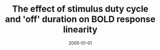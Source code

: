---
title: "The effect of stimulus duty cycle and 'off' duration on BOLD response linearity"
date: 2005-01-01
authors_string: R. Birn, Peter Bandettini
authors:
   - R. Birn
   - Peter Bandettini
author_ids:
   - rasmus_birn
   - peter_bandettini
journal: 'NeuroImage'
volume: 27
issue: 
pages: 82
book_title: ''
publisher: ''
abstract: ""
project_id: 
paper_url: 
doi: 
data_loc: ''
code_loc: ''
file: '/assets/publications//assets/publications/'
file_name: '/assets/publications/'
type: journal_article
pub_str: ' (2005) NeuroImage 27: 82'
layout: publication 
---